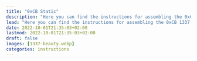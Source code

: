 ```yaml
---
title: "0xCB Static"
description: "Here you can find the instructions for assembling the 0xCB 1337 macro pad."
lead: "Here you can find the instructions for assembling the 0xCB 1337 macro pad."
date: 2022-10-01T21:35:03+02:00
lastmod: 2022-10-01T21:35:03+02:00
draft: false
images: [1337-beauty.webp]
categories: instructions
---
```

